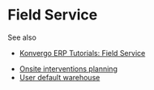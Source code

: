 # Field Service

<div class="alert alert-secondary">
<p class="alert-title">
See also</p><ul>
<li><p><a href="https://www.odoo.com/slides/field-service-49">Konvergo ERP Tutorials: Field Service</a></p></li>
</ul>
</div>

  * [Onsite interventions planning](field_service/onsite_interventions)
  * [User default warehouse](field_service/default_warehouse)

